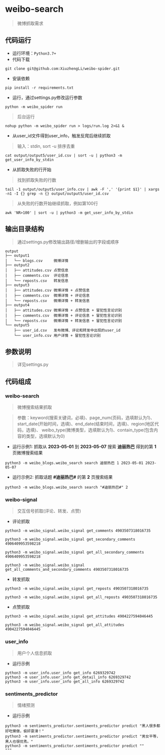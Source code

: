 # weibo-search
> 微博抓取需求

## 代码运行
* 运行环境：`Python3.7+`
* 代码下载
```
git clone git@github.com:XiuzhengLi/weibo-spider.git
```
* 安装依赖
```
pip install -r requirements.txt
```
* 运行，通过settings.py修改运行参数
```
python -m weibo_spider run
```
> 后台运行
```
nohup python -m weibo_spider run > logs/run.log 2>&1 &
```
* 从user_id文件得到user_info，触发反爬后继续抓取
> 输入：stdin, sort -u 排序去重
```
cat output/output5/user_id.csv | sort -u | python3 -m get_user_info_by_stdin
```
* 从抓取失败的行开始
> 找到抓取失败的行数
```
tail -1 output/output5/user_info.csv | awk -F ',' '{print $1}' | xargs -n1 -I {} grep -n {} output/output5/user_id.csv
```
> 从失败的行数开始继续抓取，例如第100行
```
awk 'NR>100' | sort -u | python3 -m get_user_info_by_stdin
```

## 输出目录结构
> 通过settings.py修改输出路径/增删输出的字段或顺序
```
output
├── output1
│   └── blogs.csv     微博详情
├── output2
│   ├── attitudes.csv 点赞信息
│   ├── comments.csv  评论信息
│   └── reposts.csv   转发信息
├── output3
│   ├── attitudes.csv 微博详情 + 点赞信息
│   ├── comments.csv  微博详情 + 评论信息
│   └── reposts.csv   微博详情 + 转发信息
├── output4
│   ├── attitudes.csv 微博详情 + 点赞信息 + 冒犯性言论识别
│   ├── comments.csv  微博详情 + 评论信息 + 冒犯性言论识别
│   └── reposts.csv   微博详情 + 转发信息 + 冒犯性言论识别
└── output5
    ├── user_id.csv   发布微博、评论和转发中出现的user_id
    └── user_info.csv 用户详情 + 冒犯性言论识别
```
## 参数说明
> 详见settings.py

## 代码组成
### weibo-search
> 微博搜索结果抓取

> 参数：keyword(搜索关键词，必填)、page_num(页码，选填默认为1)、
> start_date(开始时间，选填)、end_date(结束时间，选填)、region(地区代码，选填)、
> weibo_type(微博类型，选填默认为1)、contain_type(包含内容的类型，选填默认为0)
* 运行示例1: 抓取从 **2023-05-01** 到 **2023-05-07** 搜索 **迪丽热巴** 得到的第 **1** 页微博搜索结果
```
python3 -m weibo_blogs.weibo_search search 迪丽热巴 1 2023-05-01 2023-05-07
```
* 运行示例2: 抓取话题 **#迪丽热巴#** 的第 **2** 页搜索结果
```
python3 -m weibo_blogs.weibo_search search "#迪丽热巴#" 2
```
### weibo-signal
> 交互信号抓取(评论、转发、点赞)
* 评论抓取
```
python3 -m weibo_signal.weibo_signal get_comments 4903507318016735

python3 -m weibo_signal.weibo_signal get_secondary_comments 4906409953598218

python3 -m weibo_signal.weibo_signal get_all_secondary_comments 4906409953598218

python3 -m weibo_signal.weibo_signal get_all_comments_and_secondary_comments 4903507318016735

```
* 转发抓取
```
python3 -m weibo_signal.weibo_signal get_reposts 4903507318016735

python3 -m weibo_signal.weibo_signal get_all_reposts 4903507318016735
```
* 点赞抓取
```
python3 -m weibo_signal.weibo_signal get_attitudes 4904227594046445

python3 -m weibo_signal.weibo_signal get_all_attitudes 4904227594046445
```
### user_info
> 用户个人信息抓取
* 运行示例
```
python3 -m user_info.user_info get_info 6269329742
python3 -m user_info.user_info get_detail_info 6269329742
python3 -m user_info.user_info get_all_info 6269329742
```
### sentiments_predictor
> 情绪预测
* 运行示例
```
python3 -m sentiments_predictor.sentiments_predictor predict "黑人很多都好吃懒做，偷奸耍滑！"
python3 -m sentiments_predictor.sentiments_predictor predict "男女平等，黑人也很优秀。"
python3 -m sentiments_predictor.sentiments_predictor predict ""
"""
```

